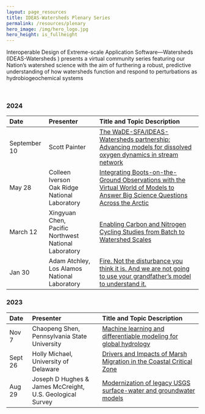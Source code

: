 ```yaml
---
layout: page_resources
title: IDEAS-Watersheds Plenary Series
permalink: /resources/plenary
hero_image: /img/hero_logo.jpg
hero_height: is_fullheight
---
```


Interoperable Design of Extreme-scale Application Software—Watersheds (IDEAS-Watersheds )
presents a virtual community series featuring our Nation’s watershed science with the aim of furthering a robust, predictive understanding of how watersheds function and respond to perturbations as hydrobiogeochemical systems

<br>

### 2024

| Date  |  Presenter             | Title and Topic Description |
|:------|:---------------------------------------------|:---------------------------------------------------------------------------| 
| September 10 | Scott Painter| [The WaDE-SFA/IDEAS-Watersheds partnership: Advancing models for dissolved oxygen dynamics in stream network](plenary/plenary_2024/2024-9-10_spainter.md)
| May 28 | Colleen Iverson <br> Oak Ridge National Laboratory| [Integrating Boots-on-the-Ground Observations with the Virtual World of Models to Answer Big Science Questions Across the Arctic](plenary/plenary_2024/2024-5-28_civerson.md)
|March 12|Xingyuan Chen, <br> Pacific Northwest National Laboratory|[Enabling Carbon and Nitrogen Cycling Studies from Batch to Watershed Scales](plenary/plenary_2024/2024-3-12_xchen.md)|
|Jan 30|Adam Atchley, <br> Los Alamos National Laboratory|[Fire. Not the disturbance you think it is. And we are not going to use your grandfather’s model to understand it.](plenary/plenary_2024/2024-1-30_aatchley.md)|

### 2023

| Date  |  Presenter             | Title and Topic Description |
|:------|:---------------------------------------------|:---------------------------------------------------------------------------|
|Nov 7|Chaopeng Shen, <br> Pennsylvania State University|[Machine learning and differentiable modeling for global hydrology](plenary/plenary_2023/2023-11-7_cshen.md)|
|Sept 26|Holly Michael, <br> University of Delaware|[Drivers and Impacts of Marsh Migration in the Coastal Critical Zone](plenary/plenary_2023/2023-9-26_hmichael.md)|
|Aug 29|Joseph D Hughes & <br> James McCreight, U.S. Geological Survey|[Modernization of legacy USGS surface-water and groundwater models](plenary/plenary_2023/2023-8-29_jhughes&jmccreight.md)|